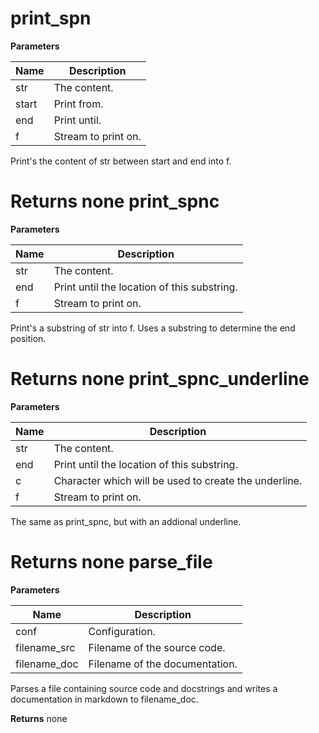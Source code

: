 print_spn
=========

**Parameters**

**Name** | **Description**
-------- | ---------------
str | The content.
start | Print from.
end | Print until.
f | Stream to print on.
Print's the content of str between start and end into f.

**Returns**
none
print_spnc
==========

**Parameters**

**Name** | **Description**
-------- | ---------------
str | The content.
end | Print until the location of this substring.
f | Stream to print on.
Print's a substring of str into f.
Uses a substring to determine the end position.

**Returns**
none
print_spnc_underline
====================

**Parameters**

**Name** | **Description**
-------- | ---------------
str | The content.
end | Print until the location of this substring.
c | Character which will be used to create the underline.
f | Stream to print on.
The same as print_spnc, but with an addional underline.

**Returns**
none
parse_file
==========

**Parameters**

**Name** | **Description**
-------- | ---------------
conf | Configuration.
filename_src | Filename of the source code.
filename_doc | Filename of the documentation.
Parses a file containing source code and docstrings
and writes a documentation in markdown to filename_doc.

**Returns**
none

